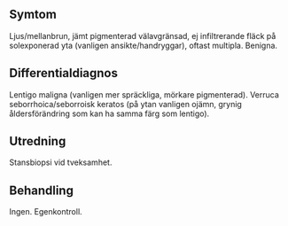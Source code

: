 ## Symtom

Ljus/mellanbrun, jämt pigmenterad välavgränsad, ej infiltrerande fläck på solexponerad yta (vanligen ansikte/handryggar), oftast multipla. Benigna.

## Differentialdiagnos

Lentigo maligna (vanligen mer spräckliga, mörkare pigmenterad). Verruca seborrhoica/seborroisk keratos (på ytan vanligen ojämn, grynig åldersförändring som kan ha samma färg som lentigo).

## Utredning

Stansbiopsi vid tveksamhet.

## Behandling

Ingen. Egenkontroll.

